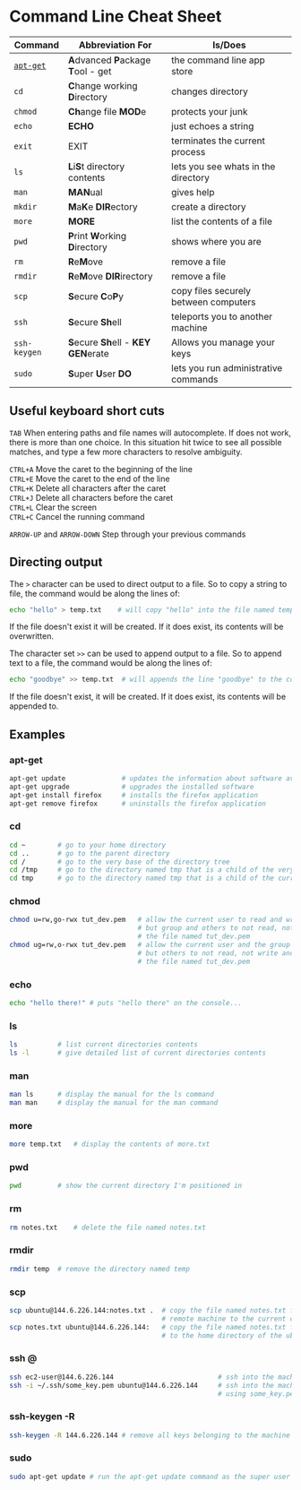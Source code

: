# Command Line Cheat Sheet


| Command   | Abbreviation For                        | Is/Does |
|-----------|-----------------------------------------|---------|
| [`apt-get`](#apt-get) | **A**dvanced **P**ackage **T**ool - get | the command line app store |
| `cd`      | **C**hange working **D**irectory        | changes directory |
| `chmod`   | **Ch**ange file **MOD**e                | protects your junk |
| `echo`    | **ECHO**                                | just echoes a string |
| `exit`    | EXIT                                    | terminates the current process |
| `ls`      | **L**i**S**t directory contents         | lets you see whats in the directory |
| `man`     | **MAN**ual                              | gives help |
| `mkdir`   | **M**a**K**e **DIR**ectory              | create a directory |
| `more`    | **MORE**                                | list the contents of a file |
| `pwd`     | **P**rint **W**orking **D**irectory     | shows where you are |
| `rm`      | **R**e**M**ove                          | remove a file |
| `rmdir`   | **R**e**M**ove **DIR**irectory          | remove a file |
| `scp`     | **S**ecure **C**o**P**y                 | copy files securely between computers |
| `ssh`     | **S**ecure **Sh**ell                    | teleports you to another machine |
| `ssh-keygen` | **S**ecure **Sh**ell - **KEY** **GEN**erate | Allows you manage your keys |
| `sudo`    | **S**uper **U**ser **DO**               | lets you run administrative commands |

## Useful keyboard short cuts

`TAB`       When entering paths and file names will autocomplete. If does not work, there is more than one choice.
            In this situation hit twice to see all possible matches, and type a few more characters to resolve ambiguity.

`CTRL+A`    Move the caret to the beginning of the line<br />
`CTRL+E`    Move the caret to the end of the line<br />
`CTRL+K`    Delete all characters after the caret<br />
`CTRL+J`    Delete all characters before the caret<br />
`CTRL+L`    Clear the screen<br />
`CTRL+C`    Cancel the running command<br />

`ARROW-UP` and `ARROW-DOWN` Step through your previous commands

## Directing output

The `>` character can be used to direct output to a file. So to copy a string to file, the command would be along
the lines of:

```bash
echo "hello" > temp.txt    # will copy "hello" into the file named temp.text
```

If the file doesn't exist it will be created. If it does exist, its contents will be overwritten.

The character set `>>` can be used to append output to a file. So to append text to a file, the command would be
along the lines of:

```bash
echo "goodbye" >> temp.txt  # will appends the line "goodbye" to the contents of temp.txt
```

If the file doesn't exist, it will be created. If it does exist, its contents will be appended to.

## Examples

### apt-get

```bash
apt-get update              # updates the information about software available
apt-get upgrade             # upgrades the installed software
apt-get install firefox     # installs the firefox application
apt-get remove firefox      # uninstalls the firefox application
```

### cd <directory>

```bash
cd ~        # go to your home directory
cd ..       # go to the parent directory
cd /        # go to the very base of the directory tree
cd /tmp     # go to the directory named tmp that is a child of the very base of the directory tree
cd tmp      # go to the directory named tmp that is a child of the current directory
```

### chmod <mode> <file>

```bash
chmod u=rw,go-rwx tut_dev.pem   # allow the current user to read and write, 
                                # but group and others to not read, not write and not execute
                                # the file named tut_dev.pem
chmod ug=rw,o-rwx tut_dev.pem   # allow the current user and the group to read and write, 
                                # but others to not read, not write and not execute  
                                # the file named tut_dev.pem
```

### echo <string>

```bash
echo "hello there!" # puts "hello there" on the console...
```

### ls

```bash
ls          # list current directories contents
ls -l       # give detailed list of current directories contents
```

### man <command>

```bash
man ls      # display the manual for the ls command
man man     # display the manual for the man command
```

### more <filename>

```bash
more temp.txt   # display the contents of more.txt
```

### pwd 

```bash
pwd         # show the current directory I'm positioned in
```

### rm <filename>

```bash
rm notes.txt    # delete the file named notes.txt
```

### rmdir <directory>

```bash
rmdir temp  # remove the directory named temp
```

### scp <from> <to>

```bash
scp ubuntu@144.6.226.144:notes.txt .  # copy the file named notes.txt from the home directory of the ubuntu user on the
                                      # remote machine to the current directory on the local machine
scp notes.txt ubuntu@144.6.226.144:   # copy the file named notes.txt from the current directory on the local machine
                                      # to the home directory of the ubuntu user on the remote machine 
```

### ssh <user>@<address>

```bash
ssh ec2-user@144.6.226.144                          # ssh into the machine at IP 144.6.226.144 as the ec2-user user
ssh -i ~/.ssh/some_key.pem ubuntu@144.6.226.144     # ssh into the machine at IP 144.6.226.144 as the ubuntu user 
                                                    # using some_key.pem as the key
```

### ssh-keygen -R <hostname>

```bash
ssh-keygen -R 144.6.226.144 # remove all keys belonging to the machine 144.6.226.144 from the known hosts file
```

### sudo <command>

```bash
sudo apt-get update # run the apt-get update command as the super user
```
